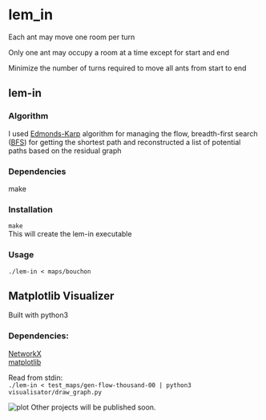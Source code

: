 # lem_in

Each ant may move one room per turn

Only one ant may occupy a room at a time except for start and end

Minimize the number of turns required to move all ants from start to end

## lem-in
 
### Algorithm
I used [Edmonds-Karp](https://en.wikipedia.org/wiki/Edmonds%E2%80%93Karp_algorithm) algorithm for managing the flow,  breadth-first search ([BFS](https://www.hackerearth.com/practice/algorithms/graphs/breadth-first-search/tutorial/#:~:text=BFS%20is%20a%20traversing%20algorithm,the%20next%2Dlevel%20neighbour%20nodes.)) for getting the shortest path and reconstructed a list of potential paths based on the residual graph

### Dependencies
make

### Installation
```make```<br/>
This will create the lem-in executable

### Usage
```./lem-in < maps/bouchon```

## Matplotlib Visualizer
 

Built with python3

### Dependencies:
[NetworkX](https://networkx.org/)<br/>
[matplotlib](https://matplotlib.org/)

Read from stdin:<br/>
```./lem-in < test_maps/gen-flow-thousand-00 | python3 visualisator/draw_graph.py```

![plot](https://github.com/ahel-men/lem_in/blob/main/screenshots/Screen%20Shot%202020-12-25%20at%2010.31.18%20AM.png)
Other projects will be published soon.
